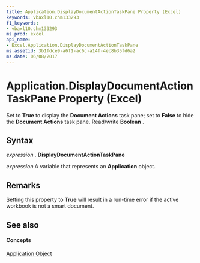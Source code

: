```yaml
---
title: Application.DisplayDocumentActionTaskPane Property (Excel)
keywords: vbaxl10.chm133293
f1_keywords:
- vbaxl10.chm133293
ms.prod: excel
api_name:
- Excel.Application.DisplayDocumentActionTaskPane
ms.assetid: 3b1fdce9-a6f1-ac6c-a14f-4ec8b35fd6a2
ms.date: 06/08/2017
---
```



# Application.DisplayDocumentActionTaskPane Property (Excel)

Set to  **True** to display the **Document Actions** task pane; set to **False** to hide the **Document Actions** task pane. Read/write **Boolean** .


## Syntax

 _expression_ . **DisplayDocumentActionTaskPane**

 _expression_ A variable that represents an **Application** object.


## Remarks

Setting this property to  **True** will result in a run-time error if the active workbook is not a smart document.


## See also


#### Concepts


[Application Object](Excel.Application(objec).md)

